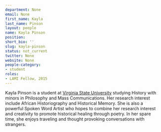 ```yaml
---
department: None
email: None
first_name: Kayla
last_name: Pinson
layout: people
name: Kayla Pinson
position:
short_bio: ''
slug: kayla-pinson
status: not_current
twitter: None
website: None
people-category:
- student
roles:
- LAMI Fellow, 2015
---
```


Kayla Pinson is a student at [Virginia State University](http://www.vsu.edu/) studying History with minors in Philosophy and Mass Communications. Her research interest include African Historiography and Historical Memory. She is also a powerful Spoken Word Artist who hopes to combine her research interest and creativity to promote historical healing through poetry. In her spare time, she enjoys traveling and thought provoking conversations with strangers.
